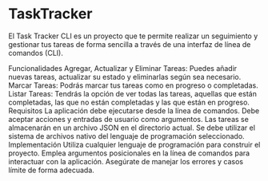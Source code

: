 # TaskTracker
El Task Tracker CLI es un proyecto que te permite realizar un seguimiento y gestionar tus tareas de forma sencilla a través de una interfaz de línea de comandos (CLI).

Funcionalidades
Agregar, Actualizar y Eliminar Tareas: Puedes añadir nuevas tareas, actualizar su estado y eliminarlas según sea necesario.
Marcar Tareas: Podrás marcar tus tareas como en progreso o completadas.
Listar Tareas: Tendrás la opción de ver todas las tareas, aquellas que están completadas, las que no están completadas y las que están en progreso.
Requisitos
La aplicación debe ejecutarse desde la línea de comandos.
Debe aceptar acciones y entradas de usuario como argumentos.
Las tareas se almacenarán en un archivo JSON en el directorio actual.
Se debe utilizar el sistema de archivos nativo del lenguaje de programación seleccionado.
Implementación
Utiliza cualquier lenguaje de programación para construir el proyecto.
Emplea argumentos posicionales en la línea de comandos para interactuar con la aplicación.
Asegúrate de manejar los errores y casos límite de forma adecuada.
